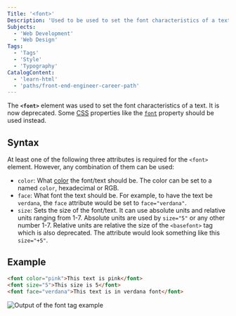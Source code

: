 ```yaml
---
Title: '<font>'
Description: 'Used to be used to set the font characteristics of a text. This is now deprecated.'
Subjects:
  - 'Web Development'
  - 'Web Design'
Tags:
  - 'Tags'
  - 'Style'
  - 'Typography'
CatalogContent:
  - 'learn-html'
  - 'paths/front-end-engineer-career-path'
---
```


The **`<font>`** element was used to set the font characteristics of a text. It is now deprecated. Some [CSS](https://www.codecademy.com/resources/docs/css) properties like the [`font`](https://www.codecademy.com/resources/docs/css/typography/font) property should be used instead.

## Syntax

At least one of the following three attributes is required for the `<font>` element. However, any combination of them can be used:

- `color`: What [color](https://www.codecademy.com/resources/docs/css/colors) the font/text should be. The color can be set to a named `color`, hexadecimal or RGB.
- `face`: What font the text should be. For example, to have the text be `verdana`, the `face` attribute would be set to `face="verdana"`.
- `size`: Sets the size of the font/text. It can use absolute units and relative units ranging from 1-7. Absolute units are used by `size="5"` or any other number 1-7. Relative units are relative the size of the `<basefont>` tag which is also deprecated. The attribute would look something like this `size="+5"`.

## Example

```html
<font color="pink">This text is pink</font>
<font size="5">This size is 5</font>
<font face="verdana">This text is in verdana font</font>
```

![Output of the font tag example](https://raw.githubusercontent.com/Codecademy/docs/main/media/font-tag-example.png)
